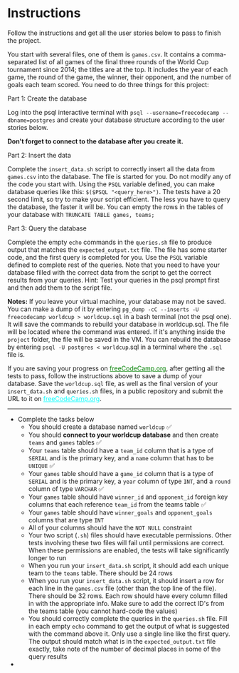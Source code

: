 # Instructions

Follow the instructions and get all the user stories below to pass to finish the project.

You start with several files, one of them is `games.csv`. It contains a comma-separated list of all games of the final three rounds of the World Cup tournament since 2014; the titles are at the top. It includes the year of each game, the round of the game, the winner, their opponent, and the number of goals each team scored. You need to do three things for this project:

Part 1: Create the database

Log into the psql interactive terminal with `psql --username=freecodecamp --dbname=postgres` and create your database structure according to the user stories below.

**Don't forget to connect to the database after you create it.**

Part 2: Insert the data

Complete the `insert_data.sh` script to correctly insert all the data from `games.csv` into the database. The file is started for you. Do not modify any of the code you start with. Using the `PSQL` variable defined, you can make database queries like this: `$($PSQL "<query_here>")`. The tests have a 20 second limit, so try to make your script efficient. The less you have to query the database, the faster it will be. You can empty the rows in the tables of your database with `TRUNCATE TABLE games, teams;`

Part 3: Query the database

Complete the empty `echo` commands in the `queries.sh` file to produce output that matches the `expected_output.txt` file. The file has some starter code, and the first query is completed for you. Use the `PSQL` variable defined to complete rest of the queries. Note that you need to have your database filled with the correct data from the script to get the correct results from your queries. Hint: Test your queries in the psql prompt first and then add them to the script file.

**Notes:**
If you leave your virtual machine, your database may not be saved. You can make a dump of it by entering `pg_dump -cC --inserts -U freecodecamp worldcup > worldcup.sql` in a bash terminal (not the psql one). It will save the commands to rebuild your database in worldcup.sql. The file will be located where the command was entered. If it's anything inside the `project` folder, the file will be saved in the VM. You can rebuild the database by entering `psql -U postgres < worldcup`.sql in a terminal where the `.sql` file is.

If you are saving your progress on <a href="https://freecodecamp.org"
style="color: green;">freeCodeCamp.org</a>, after getting all the tests to pass, follow the instructions above to save a dump of your database. Save the `worldcup.sql` file, as well as the final version of your `insert_data.sh` and `queries.sh` files, in a public repository and submit the URL to it on <a href="https://freecodecamp.org"
style="color: cyan;">freeCodeCamp.org</a>.

---

- Complete the tasks below <!-- ✅ -->
  - You should create a database named `worldcup` ✅
  - You should **connect to your worldcup database** and then create `teams` and `games` tables ✅
  - Your `teams` table should have a `team_id` column that is a type of `SERIAL` and is the primary key, and a `name` column that has to be `UNIQUE` ✅
  - Your `games` table should have a `game_id` column that is a type of `SERIAL` and is the primary key, a `year` column of type `INT`, and a `round` column of type `VARCHAR` ✅
  - Your `games` table should have `winner_id` and `opponent_id` foreign key columns that each reference `team_id` from the teams table ✅
  - Your `games` table should have `winner_goals` and `opponent_goals` columns that are type `INT` <!-- ✅ -->
  - All of your columns should have the `NOT NULL` constraint <!-- ✅ -->
  - Your two script (`.sh`) files should have executable permissions. Other tests involving these two files will fail until permissions are correct. When these permissions are enabled, the tests will take significantly longer to run <!-- ✅ -->
  - When you run your `insert_data.sh` script, it should add each unique team to the `teams` table. There should be 24 rows <!-- ✅ -->
  - When you run your `insert_data.sh` script, it should insert a row for each line in the `games.csv` file (other than the top line of the file). There should be 32 rows. Each row should have every column filled in with the appropriate info. Make sure to add the correct ID's from the teams table (you cannot hard-code the values) <!-- ✅ -->
  - You should correctly complete the queries in the `queries.sh` file. Fill in each empty `echo` command to get the output of what is suggested with the command above it. Only use a single line like the first query. The output should match what is in the `expected_output.txt` file exactly, take note of the number of decimal places in some of the query results <!-- ✅ -->
-
